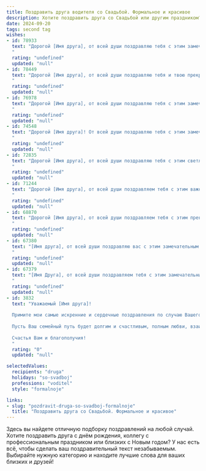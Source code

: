 ```yaml
---
title: Поздравить друга водителя со Свадьбой. Формальное и красивое
description: Хотите поздравить друга со Свадьбой или другим праздником? Наш ИИ создаст незабываемое поздравление, а вы обязательно выделитесь среди других.  
date: 2024-09-20
tags: second tag
wishes:
- id: 78933
  text: "Дорогой [Имя друга], от всей души поздравляю тебя с этим замечательным днем! Желаю вам с [Имя супруги/супруга]  крепкой любви, семейного благополучия и долгих лет счастливой совместной жизни. Пусть ваш путь будет ровным и безоблачным, как трасса для настоящего водителя!
  "
  rating: "undefined"
  updated: "null"
- id: 78449
  text: "Дорогой [Имя друга], от всей души поздравляю тебя и твою прекрасную половинку со столь важным днем – днем вашей свадьбы! Желаю вам крепкой любви, которая будет с каждым годом только крепче, и семейного счастья, наполненного радостью, взаимопониманием и теплом. Пусть ваш путь будет светлым и безоблачным, как широкая дорога, а ваши сердца всегда будут биться в унисон, словно два мотора надежного автомобиля. Счастья вам, любви и благополучия!
  "
  rating: "undefined"
  updated: "null"
- id: 76978
  text: "Дорогой [Имя друга], от всей души поздравляю тебя с этим замечательным событием! Желаю тебе и твоей [Имя жены] счастливой и крепкой семейной жизни, полную любви, радости и взаимопонимания. Пусть дорога вашей совместной жизни будет ровной и без препятствий, как трасса, которую ты мастерски управляешь. Счастья вам!
  "
  rating: "undefined"
  updated: "null"
- id: 74548
  text: "Дорогой [Имя друга]! От всей души поздравляю тебя с этим замечательным днем! Желаю тебе и твоей супруге крепкой любви, семейного счастья, благополучия и долгих лет совместной жизни! Пусть каждый день будет наполнен радостью, а дороги вашей жизни ведут только к новым свершениям.
  "
  rating: "undefined"
  updated: "null"
- id: 72835
  text: "Дорогой [Имя друга], от всей души поздравляю тебя с этим светлым днем! Желаю тебе и твоей любимой [Имя супруги] долгих, счастливых  и наполненных любовью лет в браке. Пусть ваша семейная дорога будет ровной и освещенной солнцем, а каждая миля будет проходить под счастливой звездой!
  "
  rating: "undefined"
  updated: "null"
- id: 71244
  text: "Дорогой [Имя друга], от всей души поздравляем тебя с этим важным событием! Желаем вам с [Имя супруги/супруга]  крепкой любви, семейного счастья и благополучия! Пусть  путь вашей жизни будет  легким и безоблачным, как  идеальная  дорога  для  настоящего  водителя!
  "
  rating: "undefined"
  updated: "null"
- id: 68870
  text: "Дорогой [Имя друга], от всей души поздравляем тебя с этим прекрасным днем! Желаем вам с [Имя супруги/супруга] крепкой любви и семейного счастья, а также легкой дороги в совместной жизни! Пусть ваш путь будет полон ярких моментов, а в душе всегда царит гармония и взаимопонимание!
  "
  rating: "undefined"
  updated: "null"
- id: 67380
  text: "[Имя друга], от всей души поздравляю вас с этим замечательным днем! Желаю вам с [Имя супруга/супруги] счастливой, долгой и гармоничной семейной жизни, наполненной любовью, взаимопониманием и радостью. Пусть ваш путь будет ровным, как асфальт, а в сердце всегда царит тепло, как в уютном салоне автомобиля!
  "
  rating: "undefined"
  updated: "null"
- id: 67379
  text: "[Имя Друга], от всей души поздравляем тебя с этим замечательным событием! Пусть ваш союз будет таким же крепким и надежным, как дороги, по которым вы едете рука об руку. Желаем вам ярких и незабываемых моментов в жизни, а также счастливого пути в совместной жизни!
  "
  rating: "undefined"
  updated: "null"
- id: 3832
  text: "Уважаемый [Имя друга]!
  
  Примите мои самые искренние и сердечные поздравления по случаю Вашего бракосочетания!
  
  Пусть Ваш семейный путь будет долгим и счастливым, полным любви, взаимопонимания и радости. Желаю Вам всегда быть друг для друга надёжной опорой и верными спутниками на всех дорогах жизни.
  
  Счастья Вам и благополучия!
  "
  rating: "0"
  updated: "null"

selectedValues:
  recipients: "druga"
  holidays: "so-svadboj"
  professions: "voditel"
  style: "formalnoje"

links:
- slug: "pozdravit-druga-so-svadboj-formalnoje"
  title: "Поздравить друга со Свадьбой. Формальное и красивое"
---
```


Здесь вы найдете отличную подборку поздравлений на любой случай. 
Хотите поздравить друга с днём рождения, коллегу с профессиональным праздником или близких с Новым годом? У нас есть всё, чтобы сделать ваш поздравительный текст незабываемым. Выбирайте нужную категорию и находите лучшие слова для ваших близких и друзей!
